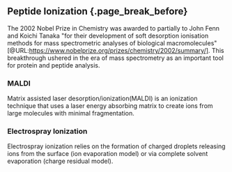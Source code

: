 ## Peptide Ionization {.page_break_before}



The 2002 Nobel Prize in Chemistry was awarded to partially to John Fenn and Koichi Tanaka "for their development of soft desorption ionisation methods for mass spectrometric analyses of biological macromolecules" [@URL:https://www.nobelprize.org/prizes/chemistry/2002/summary/]. This breakthrough ushered in the era of mass spectrometry as an important tool for protein and peptide analysis. 

### MALDI
Matrix assisted laser desorption/ionization(MALDI) is an ionization technique that uses a laser energy absorbing matrix to create ions from large molecules with minimal fragmentation. 





### Electrospray Ionization

Electrospray ionization relies on the formation of charged droplets releasing ions from the surface (ion evaporation model) or via complete solvent evaporation (charge residual model). 



